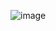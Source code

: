 ![image](https://user-images.githubusercontent.com/72289126/161433152-d28e7303-b543-4861-ab59-68c88e314145.png)
